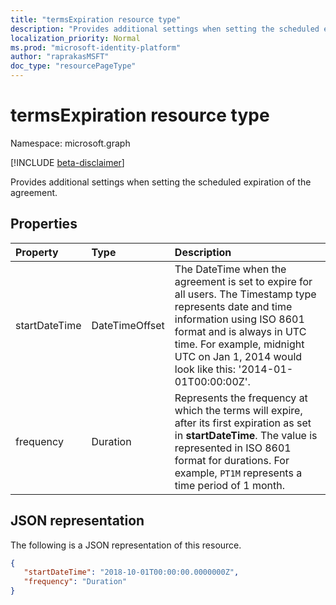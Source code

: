 ```yaml
---
title: "termsExpiration resource type"
description: "Provides additional settings when setting the scheduled expiration of the agreement."
localization_priority: Normal
ms.prod: "microsoft-identity-platform"
author: "raprakasMSFT"
doc_type: "resourcePageType"
---
```



# termsExpiration resource type

Namespace: microsoft.graph

[!INCLUDE [beta-disclaimer](../../includes/beta-disclaimer.md)]

Provides additional settings when setting the scheduled expiration of the agreement.

## Properties

| Property                     | Type                      | Description |
| :--------------------------- | :------------------------ | :---------- |
| startDateTime|DateTimeOffset | The DateTime when the agreement is set to expire for all users. The Timestamp type represents date and time information using ISO 8601 format and is always in UTC time. For example, midnight UTC on Jan 1, 2014 would look like this: '2014-01-01T00:00:00Z'.|
| frequency| Duration | Represents the frequency at which the terms will expire, after its first expiration as set in **startDateTime**. The value is represented in ISO 8601 format for durations. For example, `PT1M` represents a time period of 1 month.|

## JSON representation

The following is a JSON representation of this resource.

<!-- {
  "blockType": "resource",
  "optionalProperties": [

  ],
  "@odata.type": "microsoft.graph.termsExpiration",
  "baseType": ""
}-->

```json
{
   "startDateTime": "2018-10-01T00:00:00.0000000Z",
   "frequency": "Duration"
}
```

<!-- uuid: 8fcb5dbc-d5aa-4681-8e31-b001d5168d79
2015-10-25 14:57:30 UTC -->
<!--
{
  "type": "#page.annotation",
  "description": "termsExpiration complex type",
  "keywords": "",
  "section": "documentation",
  "tocPath": "",
  "suppressions": []
}
-->


